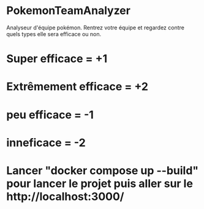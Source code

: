 # PokemonTeamAnalyzer


Analyseur d'équipe pokémon.
Rentrez votre équipe et regardez contre quels types elle sera efficace ou non.

# Super efficace = +1
# Extrêmement efficace = +2
# peu efficace = -1
# inneficace = -2

# Lancer "docker compose up --build" pour lancer le projet puis aller sur le http://localhost:3000/
